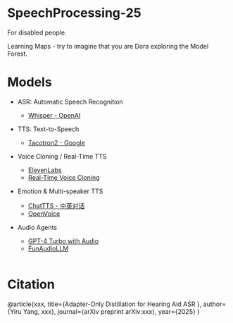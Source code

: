 # SpeechProcessing-25

For disabled people.

Learning Maps - try to imagine that you are Dora exploring the Model Forest.

# Models

- ASR: Automatic Speech Recognition
  - [Whisper - OpenAI](https://github.com/openai/whisper)


- TTS: Text-to-Speech
  - [Tacotron2 - Google](https://github.com/Rayhane-mamah/Tacotron-2)


- Voice Cloning / Real-Time TTS
  - [ElevenLabs](https://elevenlabs.io/)
  - [Real-Time Voice Cloning](https://github.com/CorentinJ/Real-Time-Voice-Cloning)



- Emotion & Multi-speaker TTS
  - [ChatTTS - 中英对话](https://github.com/2noise/ChatTTS)
  - [OpenVoice](https://github.com/myshell-ai/OpenVoice)

- Audio Agents
  - [GPT-4 Turbo with Audio](https://openai.com/gpt-4-turbo/)
  - [FunAudioLLM](https://github.com/FunAudioLLM)<br><br>



# Citation

@article{xxx,
  title={Adapter-Only Distillation for Hearing Aid ASR
},
  author={Yiru Yang, xxx},
  journal={arXiv preprint arXiv:xxx},
  year={2025}
}

